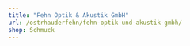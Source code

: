 ```yaml
---
title: "Fehn Optik & Akustik GmbH"
url: /ostrhauderfehn/fehn-optik-und-akustik-gmbh/
shop: Schmuck
---
```

